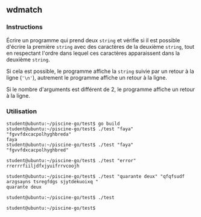 ## wdmatch

### Instructions

Écrire un programme qui prend deux `string` et vérifie si il est possible d'écrire la première `string` avec des caractères de la deuxième `string`, tout en respectant l'ordre dans lequel ces caractères apparaissent dans la deuxième `string`.

Si cela est possible, le programme affiche la `string` suivie par un retour à la ligne (`'\n'`), autrement le programme affiche un retour à la ligne.

Si le nombre d'arguments est différent de 2, le programme affiche un retour à la ligne.

### Utilisation

```console
student@ubuntu:~/piscine-go/test$ go build
student@ubuntu:~/piscine-go/test$ ./test "faya" "fgvvfdxcacpolhyghbreda"
faya
student@ubuntu:~/piscine-go/test$ ./test "faya" "fgvvfdxcacpolhyghbred"

student@ubuntu:~/piscine-go/test$ ./test "error" rrerrrfiiljdfxjyuifrrvcoojh

student@ubuntu:~/piscine-go/test$ ./test "quarante deux" "qfqfsudf arzgsayns tsregfdgs sjytdekuoixq "
quarante deux

student@ubuntu:~/piscine-go/test$ ./test

student@ubuntu:~/piscine-go/test$
```
